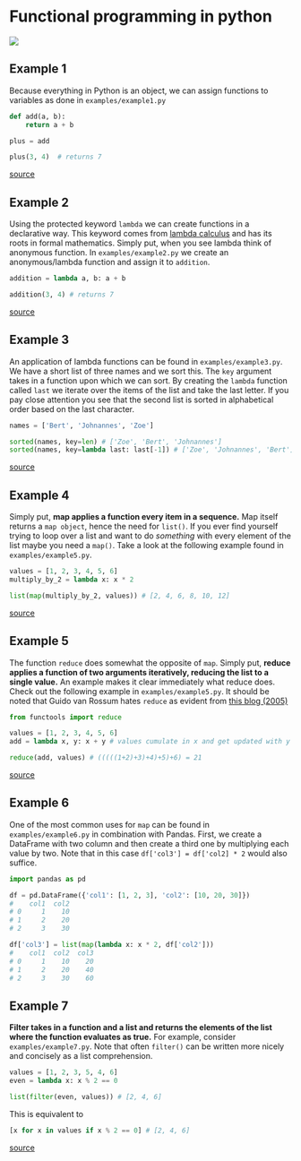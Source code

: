 # Functional programming in python

![](https://miro.medium.com/max/180/0*l0y9Olr-DI61Lqr5.png)

## Example 1

Because everything in Python is an object, we can assign functions to variables
as done in `examples/example1.py`

```python
def add(a, b):
    return a + b

plus = add

plus(3, 4)  # returns 7
```

[source](https://kite.com/blog/python/functional-programming/)

## Example 2

Using the protected keyword `lambda` we can create functions in a declarative
way. This keyword comes from [lambda
calculus](https://www.inf.fu-berlin.de/lehre/WS03/alpi/lambda.pdf) and has its
roots in formal mathematics. Simply put, when you see lambda think of anonymous
function. In `examples/example2.py` we create an anonymous/lambda function and
assign it to `addition`. 

```python
addition = lambda a, b: a + b

addition(3, 4) # returns 7
```

[source](https://kite.com/blog/python/functional-programming/)

## Example 3

An application of lambda functions can be found in `examples/example3.py`. We
have a short list of three names and we sort this. The `key` argument takes in a
function upon which we can sort. By creating the `lambda` function called `last`
we iterate over the items of the list and take the last letter. If you pay close
attention you see that the second list is sorted in alphabetical order based on
the last character. 

```python
names = ['Bert', 'Johnannes', 'Zoe']

sorted(names, key=len) # ['Zoe', 'Bert', 'Johnannes']
sorted(names, key=lambda last: last[-1]) # ['Zoe', 'Johnannes', 'Bert']
```

[source](https://kite.com/blog/python/functional-programming/)

## Example 4

Simply put, **map applies a function every item in a sequence.** Map itself
returns a `map object`, hence the need for `list()`. If you ever find yourself
trying to loop over a list and want to do *something* with every element of the
list maybe you need a `map()`. Take a look at the following example found in `examples/example5.py`. 

```python
values = [1, 2, 3, 4, 5, 6]
multiply_by_2 = lambda x: x * 2

list(map(multiply_by_2, values)) # [2, 4, 6, 8, 10, 12]
```

[source](https://kite.com/blog/python/functional-programming/)

## Example 5

The function `reduce` does somewhat the opposite of `map`. Simply put, **reduce applies a function of two arguments iteratively, reducing the list to a single value.** An example makes it clear immediately what reduce does. Check out the following example in `examples/example5.py`. It should be noted that Guido van Rossum hates `reduce` as evident from [this blog (2005)](https://www.artima.com/weblogs/viewpost.jsp?thread=98196)

```python
from functools import reduce

values = [1, 2, 3, 4, 5, 6]
add = lambda x, y: x + y # values cumulate in x and get updated with y

reduce(add, values) # (((((1+2)+3)+4)+5)+6) = 21 
```

[source](https://docs.python.org/3/library/functools.html#functools.reduce)

## Example 6

One of the most common uses for `map` can be found in `examples/example6.py` in combination with Pandas. First, we create a DataFrame with two column and then create a third one by multiplying each value by two. Note that in this case `df['col3'] = df['col2] * 2` would also suffice.

```python
import pandas as pd

df = pd.DataFrame({'col1': [1, 2, 3], 'col2': [10, 20, 30]})
#    col1  col2
# 0     1    10
# 1     2    20
# 2     3    30

df['col3'] = list(map(lambda x: x * 2, df['col2']))
#    col1  col2  col3
# 0     1    10    20
# 1     2    20    40
# 2     3    30    60
```

## Example 7

**Filter takes in a function and a list and returns the elements of the list where the function evaluates as true.** For example, consider `examples/example7.py`. Note that often `filter()` can be written more nicely and concisely as a list comprehension. 

```python
values = [1, 2, 3, 5, 4, 6]
even = lambda x: x % 2 == 0

list(filter(even, values)) # [2, 4, 6]
```

This is equivalent to

```python
[x for x in values if x % 2 == 0] # [2, 4, 6]
```

[source](https://stackabuse.com/functional-programming-in-python/)
